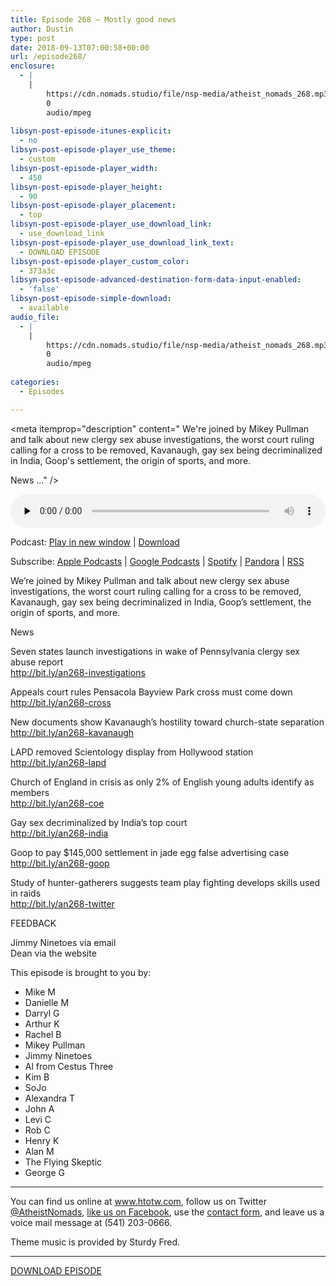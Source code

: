```yaml
---
title: Episode 268 – Mostly good news
author: Dustin
type: post
date: 2018-09-13T07:00:58+00:00
url: /episode268/
enclosure:
  - |
    |
        https://cdn.nomads.studio/file/nsp-media/atheist_nomads_268.mp3
        0
        audio/mpeg
        
libsyn-post-episode-itunes-explicit:
  - no
libsyn-post-episode-player_use_theme:
  - custom
libsyn-post-episode-player_width:
  - 450
libsyn-post-episode-player_height:
  - 90
libsyn-post-episode-player_placement:
  - top
libsyn-post-episode-player_use_download_link:
  - use_download_link
libsyn-post-episode-player_use_download_link_text:
  - DOWNLOAD EPISODE
libsyn-post-episode-player_custom_color:
  - 373a3c
libsyn-post-episode-advanced-destination-form-data-input-enabled:
  - 'false'
libsyn-post-episode-simple-download:
  - available
audio_file:
  - |
    |
        https://cdn.nomads.studio/file/nsp-media/atheist_nomads_268.mp3
        0
        audio/mpeg
        
categories:
  - Episodes

---
```

<div itemscope itemtype="http://schema.org/AudioObject">
  <meta itemprop="name" content="Episode 268 &#8211; Mostly good news" />
  
  <meta itemprop="uploadDate" content="2018-09-13T01:00:58-06:00" />
  
  <meta itemprop="encodingFormat" content="audio/mpeg" />
  
  <meta itemprop="description" content="
We're joined by Mikey Pullman and talk about new clergy sex abuse investigations, the worst court ruling calling for a cross to be removed, Kavanaugh, gay sex being decriminalized in India, Goop's settlement, the origin of sports, and more.



News
..." />
  
  <meta itemprop="contentUrl" content="https://dts.podtrac.com/redirect.mp3/cdn.nomads.studio/file/nsp-media/atheist_nomads_268.mp3" />
  </p> 
  
  <div class="powerpress_player" id="powerpress_player_8531">
    <audio class="wp-audio-shortcode" id="audio-1843-275" preload="none" style="width: 100%;" controls="controls"><source type="audio/mpeg" src="https://dts.podtrac.com/redirect.mp3/cdn.nomads.studio/file/nsp-media/atheist_nomads_268.mp3?_=275" /><a href="https://dts.podtrac.com/redirect.mp3/cdn.nomads.studio/file/nsp-media/atheist_nomads_268.mp3">https://dts.podtrac.com/redirect.mp3/cdn.nomads.studio/file/nsp-media/atheist_nomads_268.mp3</a></audio>
  </div>
</div>

<p class="powerpress_links powerpress_links_mp3">
  Podcast: <a href="https://dts.podtrac.com/redirect.mp3/cdn.nomads.studio/file/nsp-media/atheist_nomads_268.mp3" class="powerpress_link_pinw" target="_blank" title="Play in new window" onclick="return powerpress_pinw('https://htotw.com/?powerpress_pinw=1843-podcast');" rel="nofollow">Play in new window</a> | <a href="https://dts.podtrac.com/redirect.mp3/cdn.nomads.studio/file/nsp-media/atheist_nomads_268.mp3" class="powerpress_link_d" title="Download" rel="nofollow" download="atheist_nomads_268.mp3">Download</a>
</p>

<p class="powerpress_links powerpress_subscribe_links">
  Subscribe: <a href="https://podcasts.apple.com/us/podcast/humanists-take-on-the-world/id530050098?mt=2&ls=1" class="powerpress_link_subscribe powerpress_link_subscribe_itunes" target="_blank" title="Subscribe on Apple Podcasts" rel="nofollow">Apple Podcasts</a> | <a href="https://www.google.com/podcasts?feed=aHR0cDovL2F0aGVpc3Rub21hZHMubGlic3luLmNvbS9yc3M%3D" class="powerpress_link_subscribe powerpress_link_subscribe_googleplay" target="_blank" title="Subscribe on Google Podcasts" rel="nofollow">Google Podcasts</a> | <a href="https://open.spotify.com/show/3LzK2xZGike6Tc1GEMtMbr?si=LieN9SNuTpq96smuaUsH8A" class="powerpress_link_subscribe powerpress_link_subscribe_spotify" target="_blank" title="Subscribe on Spotify" rel="nofollow">Spotify</a> | <a href="https://www.pandora.com/podcast/atheist-nomads/PC:10122?corr=62071012&part=ug" class="powerpress_link_subscribe powerpress_link_subscribe_pandora" target="_blank" title="Subscribe on Pandora" rel="nofollow">Pandora</a> | <a href="https://htotw.com/feed/podcast/" class="powerpress_link_subscribe powerpress_link_subscribe_rss" target="_blank" title="Subscribe via RSS" rel="nofollow">RSS</a>
</p>

  
We&#8217;re joined by Mikey Pullman and talk about new clergy sex abuse investigations, the worst court ruling calling for a cross to be removed, Kavanaugh, gay sex being decriminalized in India, Goop&#8217;s settlement, the origin of sports, and more.  
<!--more-->

News

Seven states launch investigations in wake of Pennsylvania clergy sex abuse report  
<a href="http://bit.ly/an268-investigations" target="_blank" rel="noopener">http://bit.ly/an268-investigations</a>

Appeals court rules Pensacola Bayview Park cross must come down  
<a href="http://bit.ly/an268-cross" target="_blank" rel="noopener">http://bit.ly/an268-cross</a>

New documents show Kavanaugh&#8217;s hostility toward church-state separation  
<a href="http://bit.ly/an268-kavanaugh" target="_blank" rel="noopener">http://bit.ly/an268-kavanaugh</a>

LAPD removed Scientology display from Hollywood station  
<a href="http://bit.ly/an268-lapd" target="_blank" rel="noopener">http://bit.ly/an268-lapd</a>

Church of England in crisis as only 2% of English young adults identify as members  
<a href="http://bit.ly/an268-coe" target="_blank" rel="noopener">http://bit.ly/an268-coe</a>

Gay sex decriminalized by India’s top court  
<a href="http://bit.ly/an268-india" target="_blank" rel="noopener">http://bit.ly/an268-india</a>

Goop to pay $145,000 settlement in jade egg false advertising case  
<a href="http://bit.ly/an268-goop" target="_blank" rel="noopener">http://bit.ly/an268-goop</a>

Study of hunter-gatherers suggests team play fighting develops skills used in raids  
<a href="http://bit.ly/an268-twitter" target="_blank" rel="noopener">http://bit.ly/an268-twitter</a>

FEEDBACK

Jimmy Ninetoes via email  
Dean via the website

This episode is brought to you by:

* Mike M  
* Danielle M  
* Darryl G  
* Arthur K  
* Rachel B  
* Mikey Pullman  
* Jimmy Ninetoes  
* Al from Cestus Three  
* Kim B  
* SoJo  
* Alexandra T  
* John A  
* Levi C  
* Rob C  
* Henry K  
* Alan M  
* The Flying Skeptic  
* George G

<hr width="500" />

You can find us online at <a href="https://www.htotw.com/" target="_blank" rel="noopener">www.htotw.com</a>, follow us on Twitter <a href="https://htotw.com/twitter" target="_blank" rel="noopener">@AtheistNomads</a>, <a href="https://htotw.com/facebook" target="_blank" rel="noopener">like us on Facebook</a>, use the [contact form](https://htotw.com/contact), and leave us a voice mail message at (541) 203-0666.

Theme music is provided by Sturdy Fred.

<hr width="”500”" />

[DOWNLOAD EPISODE][1]

 [1]: https://dts.podtrac.com/redirect.mp3/cdn.nomads.studio/file/nsp-media/atheist_nomads_268.mp3